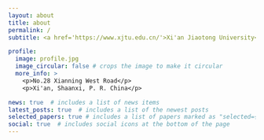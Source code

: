 ```yaml
---
layout: about
title: about
permalink: /
subtitle: <a href='https://www.xjtu.edu.cn/'>Xi'an Jiaotong University</a>.

profile:
  image: profile.jpg
  image_circular: false # crops the image to make it circular
  more_info: >
    <p>No.28 Xianning West Road</p>
    <p>Xi'an, Shaanxi, P. R. China</p>

news: true  # includes a list of news items
latest_posts: true  # includes a list of the newest posts
selected_papers: true # includes a list of papers marked as "selected={true}"
social: true  # includes social icons at the bottom of the page
---
```

